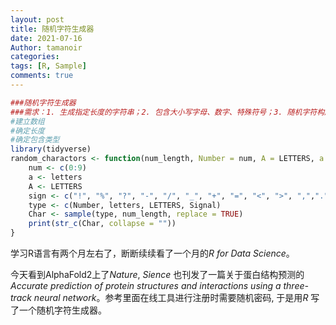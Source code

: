 ```yaml
---
layout: post
title: 随机字符生成器
date: 2021-07-16
Author: tamanoir
categories: 
tags: [R, Sample]
comments: true
---
```


```r
###随机字符生成器
###需求：1. 生成指定长度的字符串；2. 包含大小写字母、数字、特殊符号；3. 随机字符构成可选
#建立数组
#确定长度
#确定包含类型
library(tidyverse)
random_charactors <- function(num_length, Number = num, A = LETTERS, a = letters, Signal = sign) {
    num <- c(0:9)
    a <- letters
    A <- LETTERS  
    sign <- c("!", "%", "?", "-", "/", "_", "+", "=", "<", ">", ",",".", "`", "~", "@", "#", "$", "^", "&", "*", "(", ")", "[", "]", "{", "}", ";", ":")
    type <- c(Number, letters, LETTERS, Signal)  
    Char <- sample(type, num_length, replace = TRUE)
    print(str_c(Char, collapse = ""))
}
```

学习R语言有两个月左右了，断断续续看了一个月的*R for Data Science*。

今天看到AlphaFold2上了*Nature*, *Sience* 也刊发了一篇关于蛋白结构预测的*Accurate prediction of protein structures and interactions using a three-track neural network*。参考里面在线工具进行注册时需要随机密码, 于是用*R* 写了一个随机字符生成器。
